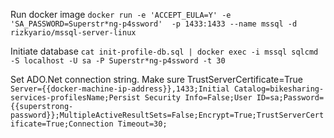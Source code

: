 Run docker image
`docker run -e 'ACCEPT_EULA=Y' -e 'SA_PASSWORD=Superstr*ng-p4ssword'  -p 1433:1433 --name mssql -d rizkyario/mssql-server-linux`

Initiate database
`cat init-profile-db.sql | docker exec -i mssql sqlcmd -S localhost -U sa -P Superstr*ng-p4ssword -t 30`

Set ADO.Net connection string. Make sure TrustServerCertificate=True
`Server={{docker-machine-ip-address}},1433;Initial Catalog=bikesharing-services-profilesName;Persist Security Info=False;User ID=sa;Password={{superstrong-password}};MultipleActiveResultSets=False;Encrypt=True;TrustServerCertificate=True;Connection Timeout=30;`
